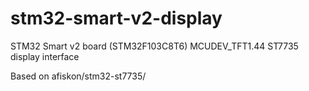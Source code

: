 # stm32-smart-v2-display
STM32 Smart v2 board (STM32F103C8T6) MCUDEV_TFT1.44 ST7735 display interface

Based on afiskon/stm32-st7735/
